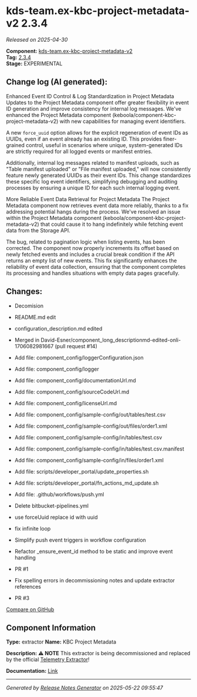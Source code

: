 #  kds-team.ex-kbc-project-metadata-v2 2.3.4

_Released on 2025-04-30_

**Component:** [kds-team.ex-kbc-project-metadata-v2](https://github.com/keboola/component-kbc-project-metadata-v2)  
**Tag:** [2.3.4](https://github.com/keboola/component-kbc-project-metadata-v2/releases/tag/2.3.4)  
**Stage:** EXPERIMENTAL


## Change log (AI generated):
Enhanced Event ID Control & Log Standardization in Project Metadata
Updates to the Project Metadata component offer greater flexibility in event ID generation and improve consistency for internal log messages.
We've enhanced the Project Metadata component (keboola/component-kbc-project-metadata-v2) with new capabilities for managing event identifiers.

A new `force_uuid` option allows for the explicit regeneration of event IDs as UUIDs, even if an event already has an existing ID. This provides finer-grained control, useful in scenarios where unique, system-generated IDs are strictly required for all logged events or manifest entries.

Additionally, internal log messages related to manifest uploads, such as "Table manifest uploaded" or "File manifest uploaded," will now consistently feature newly generated UUIDs as their event IDs. This change standardizes these specific log event identifiers, simplifying debugging and auditing processes by ensuring a unique ID for each such internal logging event.

More Reliable Event Data Retrieval for Project Metadata
The Project Metadata component now retrieves event data more reliably, thanks to a fix addressing potential hangs during the process.
We've resolved an issue within the Project Metadata component (keboola/component-kbc-project-metadata-v2) that could cause it to hang indefinitely while fetching event data from the Storage API.

The bug, related to pagination logic when listing events, has been corrected. The component now properly increments its offset based on newly fetched events and includes a crucial break condition if the API returns an empty list of new events. This fix significantly enhances the reliability of event data collection, ensuring that the component completes its processing and handles situations with empty data pages gracefully.



## Changes:



- Decomision 




- README.md edit 




- configuration_description.md edited 




- Merged in David-Esner/component_long_descriptionmd-edited-onli-1706082981667 (pull request #14) 




- Add file: component_config/loggerConfiguration.json 




- Add file: component_config/logger 




- Add file: component_config/documentationUrl.md 




- Add file: component_config/sourceCodeUrl.md 




- Add file: component_config/licenseUrl.md 




- Add file: component_config/sample-config/out/tables/test.csv 




- Add file: component_config/sample-config/out/files/order1.xml 




- Add file: component_config/sample-config/in/tables/test.csv 




- Add file: component_config/sample-config/in/tables/test.csv.manifest 




- Add file: component_config/sample-config/in/files/order1.xml 




- Add file: scripts/developer_portal/update_properties.sh 




- Add file: scripts/developer_portal/fn_actions_md_update.sh 




- Add file: .github/workflows/push.yml 




- Delete bitbucket-pipelines.yml 








- use forceUuid replace id with uuid 




- fix infinite loop 




- Simplify push event triggers in workflow configuration 




- Refactor _ensure_event_id method to be static and improve event handling 




- PR #1 




- Fix spelling errors in decommissioning notes and update extractor references 






- PR #3 



[Compare on GitHub](https://github.com/keboola/component-kbc-project-metadata-v2/compare/2.3.3...2.3.4)



## Component Information
**Type:** extractor
**Name:** KBC Project Metadata

**Description:** **⚠ NOTE** This extractor is being decommissioned and replaced by the official [Telemetry Extractor](https://components.keboola.com/components/keboola.ex-telemetry-data)!


**Documentation:** [Link](https://github.com/keboola/component-kbc-project-metadata-v2/blob/main/README.md)



---
_Generated by [Release Notes Generator](https://github.com/keboola/release-notes-generator)
on 2025-05-22 09:55:47_